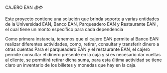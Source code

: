 CAJERO EAN  💰💳


  Este proyecto  contiene una  solución  que brinda soporte  a varias entidades de la Universidad EAN, Banco EAN, Parqueadero EAN y Restaurante EAN , el cual tiene un monto específico para cada dependencia
  
  
  Como primera instancia, tenemos que el cajero EAN permite al Banco EAN realizar diferentes actividades, como, retirar, consultar y transferir dinero a otras cuentas
  Para el parqueadero EAN y el restaurante EAN, el cajero permite consultar el dinero presente en la caja y si es necesario dar vueltas al cliente, se permitirá retirar dicha suma, para esta última actividad se tiene claro un inventario de los billetes y monedas que hay en la caja.


  
